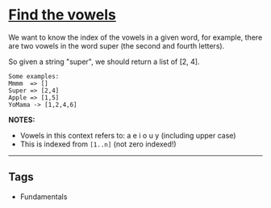 # [Find the vowels](https://www.codewars.com/kata/5680781b6b7c2be860000036)

We want to know the index of the vowels in a given word, for example, there are two vowels in the word super (the second and fourth letters).

So given a string "super", we should return a list of [2, 4].

    Some examples:
    Mmmm  => []
    Super => [2,4]
    Apple => [1,5]
    YoMama -> [1,2,4,6]

**NOTES:**

- Vowels in this context refers to: a e i o u y (including upper case)
- This is indexed from `[1..n]` (not zero indexed!)

---

## Tags

- Fundamentals
